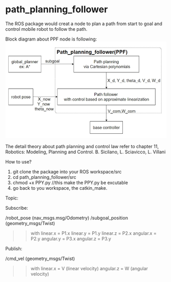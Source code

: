 # path_planning_follower

The ROS package would creat a node to plan a path from start to goal and control mobile robot to follow the path.

Block diagram about PPF node is following:
![image](image/PPF_blockdiagram.jpg)


The detail theory about path planning and control law refer to chapter 11, Robotics: Modeling, Planning and Control. B. Sicilano, L. Sciavicco, L. Villani

How to use?

1.  git clone the package into your ROS workspace/src
2.  cd path_planning_follower/src
3.  chmod +x PPY.py   //this make the PPY.py be excutable
4.  go back to you workspace, the catkin_make.

Topic:

Subscribe:

/robot_pose (nav_msgs.msg/Odometry)
/subgoal_position (geometry_msgs/Twist)
>> with 
linear.x = P1.x
linear.y = P1.y
linear.z = P2.x
angular.x = P2.y
angular.y = P3.x
angular.z = P3.y

Publish:

/cmd_vel (geometry_msgs/Twist)
>> with
linear.x = V (linear velocity)
angular.z = W (angular velocity)
